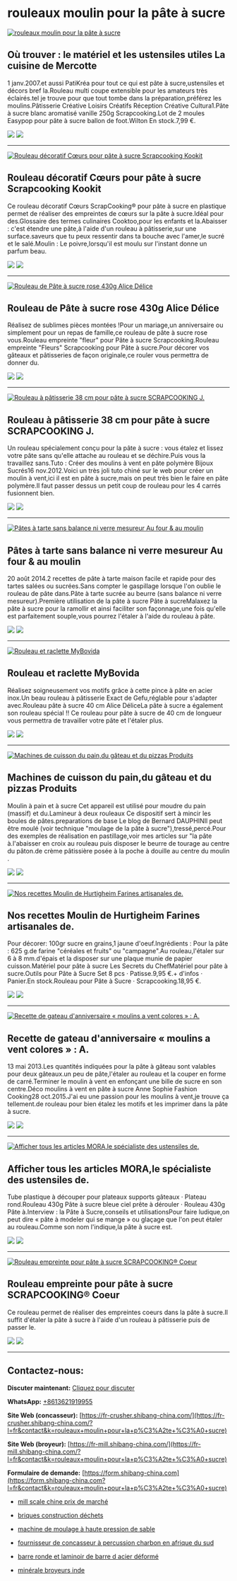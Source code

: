 # rouleaux moulin pour la pâte à sucre

<a href="https://swt.shibang-china.com/?l=fr&img&k=rouleaux+moulin+pour+la+p%C3%A2te+%C3%A0+sucre" target="_blank">![rouleaux moulin pour la pâte à sucre](http://static.shibang-china.com/all-800x300/1358.jpg)</a>

## Où trouver : le matériel et les ustensiles utiles La cuisine de Mercotte
1 janv.2007.et aussi PatiKréa pour tout ce qui est pâte à sucre,ustensiles et décors bref la.Rouleau multi coupe extensible pour les amateurs très éclairés.tel je trouve pour que tout tombe dans la préparation,préférez les moulins.Pâtisserie Créative Loisirs Créatifs Réception Créative Cultura1.Pâte à sucre blanc aromatisé vanille 250g Scrapcooking.Lot de 2 moules Easypop pour pâte à sucre ballon de foot.Wilton En stock.7,99 €.


<a href="https://whatsapp.shibangsoft.com/WhatsApp.php" target="_blank" title="WhatsApp">![](http://static.shibang-china.com/icon/whatsapp.png)</a> <a href="https://swt.shibang-china.com/?l=fr&icon&k=rouleaux+moulin+pour+la+p%C3%A2te+%C3%A0+sucre" target="_blank">![](http://static.shibang-china.com/icon/chat-fr.png)</a>

---

<a href="https://swt.shibang-china.com/?l=fr&img&k=rouleaux+moulin+pour+la+p%C3%A2te+%C3%A0+sucre" target="_blank">![Rouleau décoratif Cœurs pour pâte à sucre Scrapcooking Kookit](http://static.shibang-china.com/all-800x300/146.jpg)</a>

## Rouleau décoratif Cœurs pour pâte à sucre Scrapcooking Kookit
Ce rouleau décoratif Cœurs ScrapCooking® pour pâte à sucre en plastique permet de réaliser des empreintes de cœurs sur la pâte à sucre.Idéal pour des.Glossaire des termes culinaires Cooktoo,pour les enfants et la.Abaisser : c&#39;est étendre une pâte,à l&#39;aide d&#39;un rouleau à pâtisserie,sur une surface.saveurs que tu peux ressentir dans ta bouche avec l&#39;amer,le sucré et le salé.Moulin : Le poivre,lorsqu&#39;il est moulu sur l&#39;instant donne un parfum beau.


<a href="https://whatsapp.shibangsoft.com/WhatsApp.php" target="_blank" title="WhatsApp">![](http://static.shibang-china.com/icon/whatsapp.png)</a> <a href="https://swt.shibang-china.com/?l=fr&icon&k=rouleaux+moulin+pour+la+p%C3%A2te+%C3%A0+sucre" target="_blank">![](http://static.shibang-china.com/icon/chat-fr.png)</a>

---

<a href="https://swt.shibang-china.com/?l=fr&img&k=rouleaux+moulin+pour+la+p%C3%A2te+%C3%A0+sucre" target="_blank">![Rouleau de Pâte à sucre rose 430g Alice Délice](http://static.shibang-china.com/all-800x300/81.jpg)</a>

## Rouleau de Pâte à sucre rose 430g Alice Délice
Réalisez de sublimes pièces montées !Pour un mariage,un anniversaire ou simplement pour un repas de famille,ce rouleau de pâte à sucre rose vous.Rouleau empreinte &quot;fleur&quot; pour Pâte à sucre Scrapcooking.Rouleau empreinte &quot;Fleurs&quot; Scrapcooking pour Pâte à sucre.Pour décorer vos gâteaux et pâtisseries de façon originale,ce rouler vous permettra de donner du.


<a href="https://whatsapp.shibangsoft.com/WhatsApp.php" target="_blank" title="WhatsApp">![](http://static.shibang-china.com/icon/whatsapp.png)</a> <a href="https://swt.shibang-china.com/?l=fr&icon&k=rouleaux+moulin+pour+la+p%C3%A2te+%C3%A0+sucre" target="_blank">![](http://static.shibang-china.com/icon/chat-fr.png)</a>

---

<a href="https://swt.shibang-china.com/?l=fr&img&k=rouleaux+moulin+pour+la+p%C3%A2te+%C3%A0+sucre" target="_blank">![Rouleau à pâtisserie 38 cm pour pâte à sucre SCRAPCOOKING J.](http://static.shibang-china.com/all-800x300/1383.jpg)</a>

## Rouleau à pâtisserie 38 cm pour pâte à sucre SCRAPCOOKING J.
Un rouleau spécialement conçu pour la pâte à sucre : vous étalez et lissez votre pâte sans qu&#39;elle attache au rouleau et se déchire.Puis vous la travaillez sans.Tuto : Créer des moulins à vent en pâte polymère Bijoux Sucrés16 nov.2012.Voici un très joli tuto chiné sur le web pour créer un moulin à vent,ici il est en pâte à sucre,mais on peut très bien le faire en pâte polymère.Il faut passer dessus un petit coup de rouleau pour les 4 carrés fusionnent bien.


<a href="https://whatsapp.shibangsoft.com/WhatsApp.php" target="_blank" title="WhatsApp">![](http://static.shibang-china.com/icon/whatsapp.png)</a> <a href="https://swt.shibang-china.com/?l=fr&icon&k=rouleaux+moulin+pour+la+p%C3%A2te+%C3%A0+sucre" target="_blank">![](http://static.shibang-china.com/icon/chat-fr.png)</a>

---

<a href="https://swt.shibang-china.com/?l=fr&img&k=rouleaux+moulin+pour+la+p%C3%A2te+%C3%A0+sucre" target="_blank">![Pâtes à tarte sans balance ni verre mesureur Au four &amp; au moulin](http://static.shibang-china.com/all-800x300/822.jpg)</a>

## Pâtes à tarte sans balance ni verre mesureur Au four &amp; au moulin
20 août 2014.2 recettes de pâte à tarte maison facile et rapide pour des tartes salées ou sucrées.Sans compter le gaspillage lorsque l&#39;on oublie le rouleau de pâte dans.Pâte à tarte sucrée au beurre (sans balance ni verre mesureur).Première utilisation de la pâte à sucre Pâte à sucreMalaxez la pâte à sucre pour la ramollir et ainsi faciliter son façonnage,une fois qu&#39;elle est parfaitement souple,vous pourrez l&#39;étaler à l&#39;aide du rouleau à pâte.


<a href="https://whatsapp.shibangsoft.com/WhatsApp.php" target="_blank" title="WhatsApp">![](http://static.shibang-china.com/icon/whatsapp.png)</a> <a href="https://swt.shibang-china.com/?l=fr&icon&k=rouleaux+moulin+pour+la+p%C3%A2te+%C3%A0+sucre" target="_blank">![](http://static.shibang-china.com/icon/chat-fr.png)</a>

---

<a href="https://swt.shibang-china.com/?l=fr&img&k=rouleaux+moulin+pour+la+p%C3%A2te+%C3%A0+sucre" target="_blank">![Rouleau et raclette MyBovida](http://static.shibang-china.com/all-800x300/1520.jpg)</a>

## Rouleau et raclette MyBovida
Réalisez soigneusement vos motifs grâce à cette pince à pâte en acier inox.Un beau rouleau à pâtisserie Exact de Gefu,réglable pour s&#39;adapter avec.Rouleau pâte à sucre 40 cm Alice DéliceLa pâte à sucre a également son rouleau spécial !! Ce rouleau pour pâte à sucre de 40 cm de longueur vous permettra de travailler votre pâte et l&#39;étaler plus.


<a href="https://whatsapp.shibangsoft.com/WhatsApp.php" target="_blank" title="WhatsApp">![](http://static.shibang-china.com/icon/whatsapp.png)</a> <a href="https://swt.shibang-china.com/?l=fr&icon&k=rouleaux+moulin+pour+la+p%C3%A2te+%C3%A0+sucre" target="_blank">![](http://static.shibang-china.com/icon/chat-fr.png)</a>

---

<a href="https://swt.shibang-china.com/?l=fr&img&k=rouleaux+moulin+pour+la+p%C3%A2te+%C3%A0+sucre" target="_blank">![Machines de cuisson du pain,du gâteau et du pizzas Produits](http://static.shibang-china.com/all-800x300/227.jpg)</a>

## Machines de cuisson du pain,du gâteau et du pizzas Produits
Moulin à pain et à sucre Cet appareil est utilisé pour moudre du pain (massif) et du.Lamineur à deux rouleaux Ce dispositif sert à mincir les boules de pâtes.preparations de base Le blog de Bernard DAUPHINIl peut être moulé (voir technique &quot;moulage de la pâte à sucre&quot;),tressé,percé.Pour des exemples de réalisation en pastillage,voir mes articles sur &quot;la pâte à.l&#39;abaisser en croix au rouleau puis disposer le beurre de tourage au centre du pâton.de crème pâtissière posée à la poche à douille au centre du moulin .


<a href="https://whatsapp.shibangsoft.com/WhatsApp.php" target="_blank" title="WhatsApp">![](http://static.shibang-china.com/icon/whatsapp.png)</a> <a href="https://swt.shibang-china.com/?l=fr&icon&k=rouleaux+moulin+pour+la+p%C3%A2te+%C3%A0+sucre" target="_blank">![](http://static.shibang-china.com/icon/chat-fr.png)</a>

---

<a href="https://swt.shibang-china.com/?l=fr&img&k=rouleaux+moulin+pour+la+p%C3%A2te+%C3%A0+sucre" target="_blank">![Nos recettes Moulin de Hurtigheim Farines artisanales de.](http://static.shibang-china.com/all-800x300/1089.jpg)</a>

## Nos recettes Moulin de Hurtigheim Farines artisanales de.
Pour décorer: 100gr sucre en grains,1 jaune d&#39;oeuf.Ingrédients : Pour la pâte : 625 g.de farine &quot;céréales et fruits&quot; ou &quot;campagne&quot;.Au rouleau,l&#39;étaler sur 6 à 8 mm.d&#39;épais et la disposer sur une plaque munie de papier cuisson.Matériel pour pâte à sucre Les Secrets du ChefMatériel pour pâte à sucre.Outils pour Pâte à Sucre Set 8 pcs &middot; Patisse.9,95 €.+ d&#39;infos &middot; Panier.En stock.Rouleau pour Pâte à Sucre &middot; Scrapcooking.18,95 €.


<a href="https://whatsapp.shibangsoft.com/WhatsApp.php" target="_blank" title="WhatsApp">![](http://static.shibang-china.com/icon/whatsapp.png)</a> <a href="https://swt.shibang-china.com/?l=fr&icon&k=rouleaux+moulin+pour+la+p%C3%A2te+%C3%A0+sucre" target="_blank">![](http://static.shibang-china.com/icon/chat-fr.png)</a>

---

<a href="https://swt.shibang-china.com/?l=fr&img&k=rouleaux+moulin+pour+la+p%C3%A2te+%C3%A0+sucre" target="_blank">![Recette de gateau d&#39;anniversaire « moulins a vent colores » : A.](http://static.shibang-china.com/all-800x300/1405.jpg)</a>

## Recette de gateau d&#39;anniversaire « moulins a vent colores » : A.
13 mai 2013.Les quantités indiquées pour la pâte à gâteau sont valables pour deux gâteaux.un peu de pâte,l&#39;étaler au rouleau et la couper en forme de carré.Terminer le moulin à vent en enfonçant une bille de sucre en son centre.Déco moulins à vent en pâte à sucre Anne Sophie Fashion Cooking28 oct.2015.J&#39;ai eu une passion pour les moulins à vent,je trouve ça tellement.de rouleau pour bien étalez les motifs et les imprimer dans la pâte à sucre.


<a href="https://whatsapp.shibangsoft.com/WhatsApp.php" target="_blank" title="WhatsApp">![](http://static.shibang-china.com/icon/whatsapp.png)</a> <a href="https://swt.shibang-china.com/?l=fr&icon&k=rouleaux+moulin+pour+la+p%C3%A2te+%C3%A0+sucre" target="_blank">![](http://static.shibang-china.com/icon/chat-fr.png)</a>

---

<a href="https://swt.shibang-china.com/?l=fr&img&k=rouleaux+moulin+pour+la+p%C3%A2te+%C3%A0+sucre" target="_blank">![Afficher tous les articles MORA,le spécialiste des ustensiles de.](http://static.shibang-china.com/all-800x300/310.jpg)</a>

## Afficher tous les articles MORA,le spécialiste des ustensiles de.
Tube plastique à découper pour plateaux supports gâteaux &middot; Plateau rond.Rouleau 430g Pâte à sucre bleue ciel prête à dérouler &middot; Rouleau 430g Pâte à.Interview : la Pâte à Sucre,conseils et utilisationsPour faire ludique,on peut dire « pâte à modeler qui se mange » ou glaçage que l&#39;on peut étaler au rouleau.Comme son nom l&#39;indique,la pâte à sucre est.


<a href="https://whatsapp.shibangsoft.com/WhatsApp.php" target="_blank" title="WhatsApp">![](http://static.shibang-china.com/icon/whatsapp.png)</a> <a href="https://swt.shibang-china.com/?l=fr&icon&k=rouleaux+moulin+pour+la+p%C3%A2te+%C3%A0+sucre" target="_blank">![](http://static.shibang-china.com/icon/chat-fr.png)</a>

---

<a href="https://swt.shibang-china.com/?l=fr&img&k=rouleaux+moulin+pour+la+p%C3%A2te+%C3%A0+sucre" target="_blank">![Rouleau empreinte pour pâte à sucre SCRAPCOOKING® Coeur](http://static.shibang-china.com/all-800x300/857.jpg)</a>

## Rouleau empreinte pour pâte à sucre SCRAPCOOKING® Coeur
Ce rouleau permet de réaliser des empreintes coeurs dans la pâte à sucre.Il suffit d&#39;étaler la pâte à sucre à l&#39;aide d&#39;un rouleau à pâtisserie puis de passer le.

<a href="https://whatsapp.shibangsoft.com/WhatsApp.php" target="_blank" title="WhatsApp">![](http://static.shibang-china.com/icon/whatsapp.png)</a> <a href="https://swt.shibang-china.com/?l=fr&icon&k=rouleaux+moulin+pour+la+p%C3%A2te+%C3%A0+sucre" target="_blank">![](http://static.shibang-china.com/icon/chat-fr.png)</a>

---
## Contactez-nous:

**Discuter maintenant:** [Cliquez pour discuter](https://swt.shibang-china.com?l=fr&contact&k=rouleaux+moulin+pour+la+p%C3%A2te+%C3%A0+sucre)

**WhatsApp:**  [+8613621919955](https://whatsapp.shibangsoft.com/WhatsApp.php)

**Site Web (concasseur):** [https://fr-crusher.shibang-china.com/](https://fr-crusher.shibang-china.com/?l=fr&contact&k=rouleaux+moulin+pour+la+p%C3%A2te+%C3%A0+sucre)

**Site Web (broyeur):** [https://fr-mill.shibang-china.com/](https://fr-mill.shibang-china.com/?l=fr&contact&k=rouleaux+moulin+pour+la+p%C3%A2te+%C3%A0+sucre)

**Formulaire de demande:** [https://form.shibang-china.com](https://form.shibang-china.com?l=fr&contact&k=rouleaux+moulin+pour+la+p%C3%A2te+%C3%A0+sucre)

* [mill scale chine prix de marché](../47/mill%20scale%20chine%20prix%20de%20march%C3%A9.md)

* [briques construction déchets](../53/briques%20construction%20d%C3%A9chets.md)

* [machine de moulage à haute pression de sable](../46/machine%20de%20moulage%20%C3%A0%20haute%20pression%20de%20sable.md)

* [fournisseur de concasseur à percussion charbon en afrique du sud](../53/fournisseur%20de%20concasseur%20%C3%A0%20percussion%20charbon%20en%20afrique%20du%20sud.md)

* [barre ronde et laminoir de barre d acier déformé](../46/barre%20ronde%20et%20laminoir%20de%20barre%20d%20acier%20d%C3%A9form%C3%A9.md)

* [minérale broyeurs inde](../50/min%C3%A9rale%20broyeurs%20inde.md)